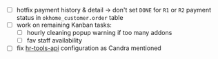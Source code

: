 - [ ] hotfix payment history & detail -> don't set `DONE` for `R1` or `R2` payment status in `okhome_customer.order` table
- [ ] work on remaining Kanban tasks:
	- [ ] hourly cleaning popup warning if too many addons
	- [ ] fav staff availability
- [ ] fix [hr-tools-api](https://github.com/okhome/hr-tools-api) configuration as Candra mentioned

